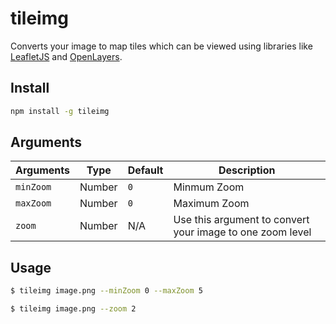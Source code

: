 # tileimg

Converts your image to map tiles which can be viewed using libraries like [LeafletJS](http://leafletjs.com/) and [OpenLayers](http://openlayers.org/).

## Install
```bash
npm install -g tileimg
```

## Arguments
| Arguments   | Type   | Default   | Description  |
|-------------|--------|-----------|--------------|
| `minZoom` | Number | `0`       | Minmum Zoom  |
| `maxZoom` | Number | `0`       | Maximum Zoom |
| `zoom`    | Number | N/A       | Use this argument to convert your image to one zoom level |

## Usage
```bash
$ tileimg image.png --minZoom 0 --maxZoom 5
```

```bash
$ tileimg image.png --zoom 2
```